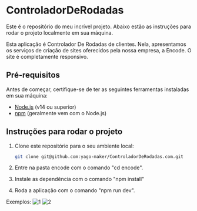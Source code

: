 # ControladorDeRodadas

Este é o repositório do meu incrível projeto. Abaixo estão as instruções para rodar o projeto localmente em sua máquina.

Esta aplicação é Controlador De Rodadas de clientes. Nela, apresentamos os serviços de criação de sites oferecidos pela nossa empresa, a Encode. O site é completamente responsivo.

## Pré-requisitos

Antes de começar, certifique-se de ter as seguintes ferramentas instaladas em sua máquina:

- [Node.js](https://nodejs.org/) (v14 ou superior)
- [npm](https://www.npmjs.com/) (geralmente vem com o Node.js)

## Instruções para rodar o projeto

1. Clone este repositório para o seu ambiente local:

   ```bash
   git clone git@github.com:yago-maker/ControladorDeRodadas.com.git

2. Entre na pasta encode com o comando "cd encode".

3. Instale as dependência com o comando "npm install"

4. Roda a aplicação com o comando "npm run dev".

Exemplos: ![1](https://github.com/yago-maker/ControladorDeRodadas.com/assets/87579180/ce301e38-8b42-4324-a58c-5bbcfe500c35)
![2](https://github.com/yago-maker/ControladorDeRodadas.com/assets/87579180/4403b12b-f5a7-4256-a880-b40e33b50059)

